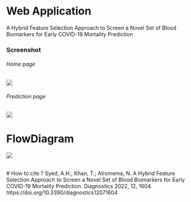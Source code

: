 # Web Application
A Hybrid Feature Selection Approach to Screen a Novel Set of Blood Biomarkers for Early COVID-19 Mortality Prediction
### Screenshot
###### Home page
![](/images/3.JPG)
###### Prediction page
![](/images/4.JPG)
# FlowDiagram
![](/images/finalflowdigarm.jpg)

<br/>
# How to cite ?
Syed, A.H.; Khan, T.; Alromema, N. A Hybrid Feature Selection Approach to Screen a Novel Set of Blood Biomarkers for Early COVID-19 Mortality Prediction. Diagnostics 2022, 12, 1604. https://doi.org/10.3390/diagnostics12071604
